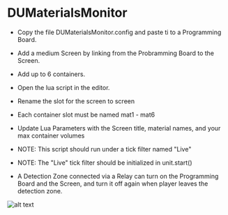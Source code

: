 # DUMaterialsMonitor
- Copy the file DUMaterialsMonitor.config and paste ti to a Programming Board.
- Add a medium Screen by linking from the Probramming Board to the Screen.
- Add up to 6 containers.
- Open the lua script in the editor.
- Rename the slot for the screen to screen
- Each container slot must be named mat1 - mat6
- Update Lua Parameters with the Screen title, material names, and your max container volumes
- NOTE: This script should run under a tick filter named "Live"
- NOTE: The "Live" tick filter should be initialized in unit.start()

- A Detection Zone connected via a Relay can turn on the Programming Board and the Screen,
and turn it off again when player leaves the detection zone.

![alt text](https://github.com/Dahvram/DUMaterialsMonitor/blob/main/Screenshot.png?raw=true)
